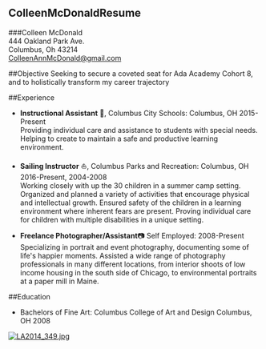 ## ColleenMcDonaldResume
###Colleen McDonald  
444 Oakland Park Ave.  
Columbus, Oh 43214  
ColleenAnnMcDonald@gmail.com

##Objective
Seeking to secure a coveted seat for Ada Academy Cohort 8, and to holistically transform my career trajectory

##Experience  
* **Instructional Assistant** :apple:, Columbus City Schools: Columbus, OH 2015-Present  
Providing individual care and assistance to students with special needs. Helping to create to maintain a safe and productive learning environment.

* **Sailing Instructor** :boat:, Columbus Parks and Recreation: Columbus, OH 2016-Present, 2004-2008  
Working closely with up the 30 children in a summer camp setting. Organized and planned a variety of activities that encourage physical and intellectual growth. Ensured safety of the children in a learning environment where inherent fears are present. Proving individual care for children with multiple disabilities in a unique setting.

* **Freelance Photographer/Assistant**:camera: Self Employed: 2008-Present  
Specializing in portrait and event photography, documenting some of life's happier moments. Assisted a wide range of photography professionals in many different locations, from interior shoots of low income housing in the south side of Chicago, to environmental portraits at a paper mill in Maine.

##Education
* Bachelors of Fine Art: Columbus College of Art and Design Columbus, OH 2008

[![LA2014_349.jpg](https://s23.postimg.org/vz5szzoe3/LA2014_349.jpg)](https://postimg.org/image/qnqwfa2bb/)
